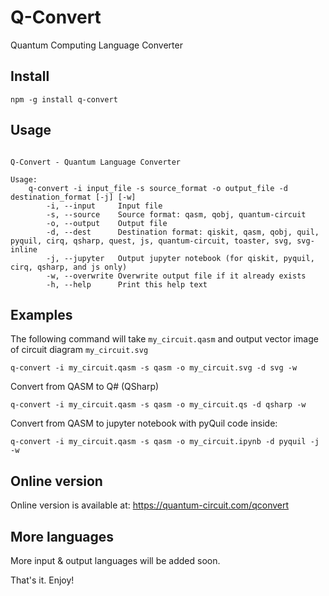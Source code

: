 # Q-Convert

Quantum Computing Language Converter

## Install

```
npm -g install q-convert
```

## Usage

```

Q-Convert - Quantum Language Converter

Usage:
    q-convert -i input_file -s source_format -o output_file -d destination_format [-j] [-w]
        -i, --input     Input file
        -s, --source    Source format: qasm, qobj, quantum-circuit
        -o, --output    Output file
        -d, --dest      Destination format: qiskit, qasm, qobj, quil, pyquil, cirq, qsharp, quest, js, quantum-circuit, toaster, svg, svg-inline
        -j, --jupyter   Output jupyter notebook (for qiskit, pyquil, cirq, qsharp, and js only)
        -w, --overwrite Overwrite output file if it already exists
        -h, --help      Print this help text

```

## Examples

The following command will take `my_circuit.qasm` and output vector image of circuit diagram `my_circuit.svg`
```
q-convert -i my_circuit.qasm -s qasm -o my_circuit.svg -d svg -w
```

Convert from QASM to Q# (QSharp)
```
q-convert -i my_circuit.qasm -s qasm -o my_circuit.qs -d qsharp -w
```

Convert from QASM to jupyter notebook with pyQuil code inside:
```
q-convert -i my_circuit.qasm -s qasm -o my_circuit.ipynb -d pyquil -j -w
```


## Online version

Online version is available at: <a href="https://quantum-circuit.com/qconvert" target="_blank">https://quantum-circuit.com/qconvert</a>


## More languages

More input & output languages will be added soon.


That's it. Enjoy!
